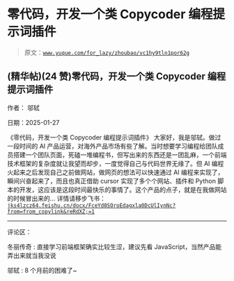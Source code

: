 # 零代码，开发一个类 Copycoder 编程提示词插件

> 原文：[`www.yuque.com/for_lazy/zhoubao/vc1hy9tln1por62g`](https://www.yuque.com/for_lazy/zhoubao/vc1hy9tln1por62g)

## (精华帖)(24 赞)零代码，开发一个类 Copycoder 编程提示词插件

作者： 邬轼

日期：2025-01-27

《零代码，开发一个类 Copycoder 编程提示词插件》
大家好，我是邬轼。做过一段时间的 AI 产品运营，对海外产品市场有些了解。当时想要学习编程给团队成员搭建一个团队页面，死磕一堆编程书，但写出来的东西还是一团乱麻，一个前端技术框架的复杂度就让我望而却步，一度觉得自己与代码世界无缘了。但 AI 编程火起来之后发现自己之前做网站，做网页的想法可以快速通过 AI 编程来实现了，瞬间兴奋起来了，而且也真正借助 cursor 实现了多个个网站、插件和 Python 脚本的开发，这应该是这段时间最快乐的事情了。这个产品的点子，就是在我做网站的时候冒出来的...
详情请移步飞书： [`jks4lzcz64.feishu.cn/docx/FceYd0SOroEdagxla0DcUlIynNc?from=from_copylink&reRdXZ;=1`](https://jks4lzcz64.feishu.cn/docx/FceYd0SOroEdagxla0DcUlIynNc?from=from_copylink&reRdXZ;=1)

* * *

评论区：

冬丽传奇 : 直接学习前端框架确实比较生涩，建议先看 JavaScript，当然产品能弄出来就当我没说

邬轼 : 8 个月前的困难了~